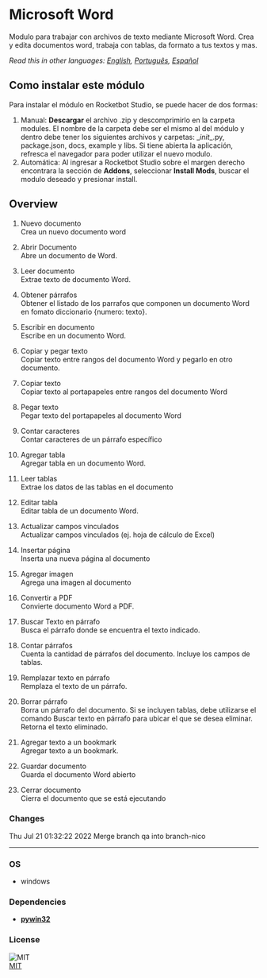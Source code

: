 



# Microsoft Word
  
Modulo para trabajar con archivos de texto mediante Microsoft Word. Crea y edita documentos word, trabaja con tablas, da formato a tus textos y mas.   

*Read this in other languages: [English](README.md), [Português](README.pr.md), [Español](README.es.md)*

## Como instalar este módulo
  
Para instalar el módulo en Rocketbot Studio, se puede hacer de dos formas:
1. Manual: __Descargar__ el archivo .zip y descomprimirlo en la carpeta modules. El nombre de la carpeta debe ser el mismo al del módulo y dentro debe tener los siguientes archivos y carpetas: \__init__.py, package.json, docs, example y libs. Si tiene abierta la aplicación, refresca el navegador para poder utilizar el nuevo modulo.
2. Automática: Al ingresar a Rocketbot Studio sobre el margen derecho encontrara la sección de **Addons**, seleccionar **Install Mods**, buscar el modulo deseado y presionar install.  


## Overview


1. Nuevo documento  
Crea un nuevo documento word

2. Abrir Documento  
Abre un documento de Word.

3. Leer documento  
Extrae texto de documento Word.

4. Obtener párrafos  
Obtener el listado de los parrafos que componen un documento Word en fomato diccionario {numero: texto}.

5. Escribir en documento  
Escribe en un documento Word.

6. Copiar y pegar texto  
Copiar texto entre rangos del documento Word y pegarlo en otro documento.

7. Copiar texto  
Copiar texto al portapapeles entre rangos del documento Word

8. Pegar texto  
Pegar texto del portapapeles al documento Word

9. Contar caracteres  
Contar caracteres de un párrafo específico

10. Agregar tabla  
Agregar tabla en un documento Word.

11. Leer tablas  
Extrae los datos de las tablas en el documento

12. Editar tabla  
Editar tabla de un documento Word.

13. Actualizar campos vinculados  
Actualizar campos vinculados (ej. hoja de cálculo de Excel)

14. Insertar página  
Inserta una nueva página al documento

15. Agregar imagen  
Agrega una imagen al documento

16. Convertir a PDF  
Convierte documento Word a PDF.

17. Buscar Texto en párrafo  
Busca el párrafo donde se encuentra el texto indicado.

18. Contar párrafos  
Cuenta la cantidad de párrafos del documento. Incluye los campos de tablas.

19. Remplazar texto en párrafo  
Remplaza el texto de un párrafo.

20. Borrar párrafo  
Borra un párrafo del documento. Si se incluyen tablas, debe utilizarse el comando Buscar texto en párrafo para ubicar el que se desea eliminar. Retorna el texto eliminado.

21. Agregar texto a un bookmark  
Agregar texto a un bookmark.

22. Guardar documento  
Guarda el documento Word abierto

23. Cerrar documento  
Cierra el documento que se está ejecutando  



### Changes
Thu Jul 21 01:32:22 2022  Merge branch qa into branch-nico

----
### OS

- windows

### Dependencies
- [**pywin32**](https://pypi.org/project/pywin32/)
### License
  
![MIT](https://camo.githubusercontent.com/107590fac8cbd65071396bb4d04040f76cde5bde/687474703a2f2f696d672e736869656c64732e696f2f3a6c6963656e73652d6d69742d626c75652e7376673f7374796c653d666c61742d737175617265)  
[MIT](http://opensource.org/licenses/mit-license.ph)
